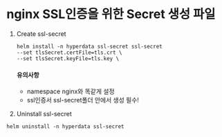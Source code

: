 # nginx SSL인증을 위한 Secret 생성 파일

1. Create ssl-secret

   ```
   helm install -n hyperdata ssl-secret ssl-secret
   --set tlsSecret.certFile=tls.crt \
   --set tlsSecret.keyFile=tls.key \
   ```
   #### 유의사항
   - namespace nginx와 똑같게 설정
   - ssl인증서 ssl-secret폴더 안에서 생성 필수!


2. Uninstall ssl-secret
```
helm uninstall -n hyperdata ssl-secret
```
